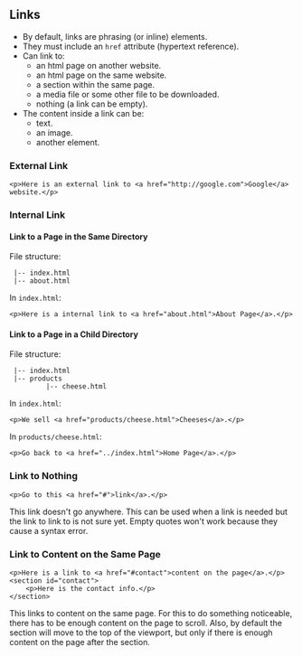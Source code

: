 ## Links

* By default, links are phrasing (or inline) elements.
* They must include an `href` attribute (hypertext reference).
* Can link to:
	* an html page on another website.
	* an html page on the same website.
	* a section within the same page.
	* a media file or some other file to be downloaded.
	* nothing (a link can be empty).
* The content inside a link can be:
	* text.
	* an image.
	* another element.

### External Link
```html!
<p>Here is an external link to <a href="http://google.com">Google</a> website.</p>
```

### Internal Link
#### Link to a Page in the Same Directory

File structure:
```
 |-- index.html
 |-- about.html
```

In `index.html`:
```html!
<p>Here is a internal link to <a href="about.html">About Page</a>.</p>
```

#### Link to a Page in a Child Directory

File structure:
```
 |-- index.html
 |-- products
		 |-- cheese.html
```

In `index.html`:
```html!
<p>We sell <a href="products/cheese.html">Cheeses</a>.</p>
```

In `products/cheese.html`:
```html!
<p>Go back to <a href="../index.html">Home Page</a>.</p>
```

### Link to Nothing
```html!
<p>Go to this <a href="#">link</a>.</p>
```
This link doesn't go anywhere. This can be used when a link is needed but the link to link to is not sure yet. Empty quotes won't work because they cause a syntax error.

### Link to Content on the Same Page
```html!
<p>Here is a link to <a href="#contact">content on the page</a>.</p>
<section id="contact">
	<p>Here is the contact info.</p>
</section>
```
This links to content on the same page. For this to do something noticeable, there has to be enough content on the page to scroll. Also, by default the section will move to the top of the viewport, but only if there is enough content on the page after the section.
